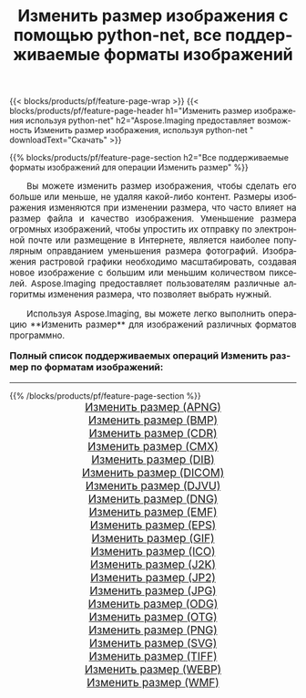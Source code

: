 ﻿---
title: Изменить размер изображения с помощью python-net, все поддерживаемые форматы изображений 
weight: 3920
url: /ru/python-net/resize/ 
lang: ru
langdirlevel: 2
locales: zh-hans,ja,it,ru,de,es,fr,nl,id,lt,pl,pt,vi,tr,ko,zh-hant,ar,hi,th,sv,cs,uk,he
description: Используя Aspose.Imaging, вы можете легко Изменить размер изображения используя python-net
---

{{< blocks/products/pf/feature-page-wrap >}}
{{< blocks/products/pf/feature-page-header h1="Изменить размер изображения используя python-net" h2="Aspose.Imaging предоставляет возможность Изменить размер изображения, используя python-net " downloadText="Скачать" >}}


{{% blocks/products/pf/feature-page-section  h2="Все поддерживаемые форматы изображений для операции Изменить размер" %}}
<p align="justify" style="text-indent:2em;font-size:15px;">
Вы можете изменить размер изображения, чтобы сделать его больше или меньше, не удаляя какой-либо контент. Размеры изображения изменяются при изменении размера, что часто влияет на размер файла и качество изображения. Уменьшение размера огромных изображений, чтобы упростить их отправку по электронной почте или размещение в Интернете, является наиболее популярным оправданием уменьшения размера фотографий. Изображения растровой графики необходимо масштабировать, создавая новое изображение с большим или меньшим количеством пикселей. Aspose.Imaging предоставляет пользователям различные алгоритмы изменения размера, что позволяет выбрать нужный.
</p>
<p align="justify" style="text-indent:2em;font-size:15px;">
Используя Aspose.Imaging, вы можете легко выполнить операцию **Изменить размер** для изображений различных форматов программно.
</p>
<h3 style="margin-top:16px;">
Полный список поддерживаемых операций Изменить размер по форматам изображений:
</h3>
<hr/>
{{% /blocks/products/pf/feature-page-section %}}
<div class="container-fluid productfamilypage bg-gray">
    <div class="convertypes bg-gray agp-content section">
        <div class="container">
		<div class="row other-converters" style="gap: 10px;font-size: 19px;text-align:center;">
		    <div class='col-md-3 other-converter remove-lp remove-rp'><a href="/imaging/ru/python-net/resize/apng/" style="padding:15px;">Изменить размер (APNG)</a></div><div class='col-md-3 other-converter remove-lp remove-rp'><a href="/imaging/ru/python-net/resize/bmp/" style="padding:15px;">Изменить размер (BMP)</a></div><div class='col-md-3 other-converter remove-lp remove-rp'><a href="/imaging/ru/python-net/resize/cdr/" style="padding:15px;">Изменить размер (CDR)</a></div><div class='col-md-3 other-converter remove-lp remove-rp'><a href="/imaging/ru/python-net/resize/cmx/" style="padding:15px;">Изменить размер (CMX)</a></div><div class='col-md-3 other-converter remove-lp remove-rp'><a href="/imaging/ru/python-net/resize/dib/" style="padding:15px;">Изменить размер (DIB)</a></div><div class='col-md-3 other-converter remove-lp remove-rp'><a href="/imaging/ru/python-net/resize/dicom/" style="padding:15px;">Изменить размер (DICOM)</a></div><div class='col-md-3 other-converter remove-lp remove-rp'><a href="/imaging/ru/python-net/resize/djvu/" style="padding:15px;">Изменить размер (DJVU)</a></div><div class='col-md-3 other-converter remove-lp remove-rp'><a href="/imaging/ru/python-net/resize/dng/" style="padding:15px;">Изменить размер (DNG)</a></div><div class='col-md-3 other-converter remove-lp remove-rp'><a href="/imaging/ru/python-net/resize/emf/" style="padding:15px;">Изменить размер (EMF)</a></div><div class='col-md-3 other-converter remove-lp remove-rp'><a href="/imaging/ru/python-net/resize/eps/" style="padding:15px;">Изменить размер (EPS)</a></div><div class='col-md-3 other-converter remove-lp remove-rp'><a href="/imaging/ru/python-net/resize/gif/" style="padding:15px;">Изменить размер (GIF)</a></div><div class='col-md-3 other-converter remove-lp remove-rp'><a href="/imaging/ru/python-net/resize/ico/" style="padding:15px;">Изменить размер (ICO)</a></div><div class='col-md-3 other-converter remove-lp remove-rp'><a href="/imaging/ru/python-net/resize/j2k/" style="padding:15px;">Изменить размер (J2K)</a></div><div class='col-md-3 other-converter remove-lp remove-rp'><a href="/imaging/ru/python-net/resize/jp2/" style="padding:15px;">Изменить размер (JP2)</a></div><div class='col-md-3 other-converter remove-lp remove-rp'><a href="/imaging/ru/python-net/resize/jpg/" style="padding:15px;">Изменить размер (JPG)</a></div><div class='col-md-3 other-converter remove-lp remove-rp'><a href="/imaging/ru/python-net/resize/odg/" style="padding:15px;">Изменить размер (ODG)</a></div><div class='col-md-3 other-converter remove-lp remove-rp'><a href="/imaging/ru/python-net/resize/otg/" style="padding:15px;">Изменить размер (OTG)</a></div><div class='col-md-3 other-converter remove-lp remove-rp'><a href="/imaging/ru/python-net/resize/png/" style="padding:15px;">Изменить размер (PNG)</a></div><div class='col-md-3 other-converter remove-lp remove-rp'><a href="/imaging/ru/python-net/resize/svg/" style="padding:15px;">Изменить размер (SVG)</a></div><div class='col-md-3 other-converter remove-lp remove-rp'><a href="/imaging/ru/python-net/resize/tiff/" style="padding:15px;">Изменить размер (TIFF)</a></div><div class='col-md-3 other-converter remove-lp remove-rp'><a href="/imaging/ru/python-net/resize/webp/" style="padding:15px;">Изменить размер (WEBP)</a></div><div class='col-md-3 other-converter remove-lp remove-rp'><a href="/imaging/ru/python-net/resize/wmf/" style="padding:15px;">Изменить размер (WMF)</a></div>
                </div>
        </div>
    </div>
</div>
<br/>

